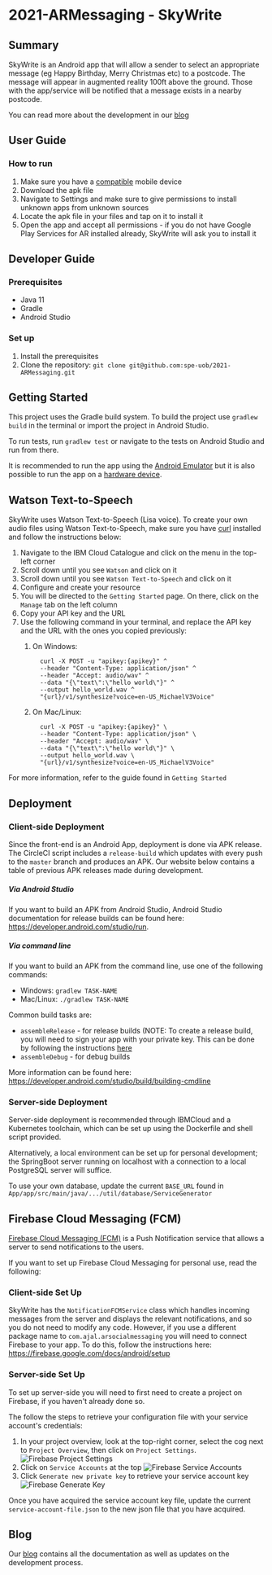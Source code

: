 # 2021-ARMessaging - SkyWrite #
## Summary ##
SkyWrite is an Android app that will allow a sender to select an appropriate message (eg Happy Birthday,
Merry Christmas etc) to a postcode. The message will appear in augmented reality 100ft above the ground.
Those with the app/service will be notified that a message exists in a nearby postcode.

You can read more about the development in our [blog](https://sky-write.github.io/)

## User Guide ##
### How to run ###
1. Make sure you have a [compatible](https://developers.google.com/ar/devices) mobile device
1. Download the apk file
2. Navigate to Settings and make sure to give permissions to install unknown apps from unknown sources
3. Locate the apk file in your files and tap on it to install it
4. Open the app and accept all permissions - if you do not have Google Play Services for AR installed already, SkyWrite will ask you to install it

## Developer Guide ##

### Prerequisites ###
- Java 11
- Gradle
- Android Studio

### Set up ###
1. Install the prerequisites
2. Clone the repository: `git clone git@github.com:spe-uob/2021-ARMessaging.git`

## Getting Started ##
This project uses the Gradle build system. To build the project use `gradlew build` in the terminal or import the project in Android Studio.

To run tests, run `gradlew test` or navigate to the tests on Android Studio and run from there.

It is recommended to run the app using the [Android Emulator](https://developer.android.com/studio/run/emulator) but it is also possible to run the app on a [hardware device](https://developer.android.com/studio/run/device).

## Watson Text-to-Speech ##
SkyWrite uses Watson Text-to-Speech (Lisa voice). To create your own audio files using Watson Text-to-Speech, make sure you have [curl](https://github.com/curl/curl) installed and follow the instructions below:

1. Navigate to the IBM Cloud Catalogue and click on the menu in the top-left corner
2. Scroll down until you see `Watson` and click on it
3. Scroll down until you see `Watson Text-to-Speech` and click on it
4. Configure and create your resource
5. You will be directed to the `Getting Started` page. On there, click on the `Manage` tab on the left column
6. Copy your API key and the URL
7. Use the following command in your terminal, and replace the API key and the URL with the ones you copied previously:
   1. On Windows:
   
            curl -X POST -u "apikey:{apikey}" ^
            --header "Content-Type: application/json" ^
            --header "Accept: audio/wav" ^
            --data "{\"text\":\"hello world\"}" ^
            --output hello_world.wav ^
            "{url}/v1/synthesize?voice=en-US_MichaelV3Voice"

   1. On Mac/Linux:
   
            curl -X POST -u "apikey:{apikey}" \
            --header "Content-Type: application/json" \
            --header "Accept: audio/wav" \
            --data "{\"text\":\"hello world\"}" \
            --output hello_world.wav \
            "{url}/v1/synthesize?voice=en-US_MichaelV3Voice"

For more information, refer to the guide found in `Getting Started`

## Deployment ##
### Client-side Deployment ###
Since the front-end is an Android App, deployment is done via APK release. The CircleCI script includes a `release-build` which updates with every push to the `master` branch and produces an APK. Our website below contains a table of previous APK releases made during development.
##### Via Android Studio #####
If you want to build an APK from Android Studio, Android Studio documentation for release builds can be found here: https://developer.android.com/studio/run.

##### Via command line #####
If you want to build an APK from the command line, use one of the following commands:
- Windows: `gradlew TASK-NAME`
- Mac/Linux: `./gradlew TASK-NAME`

Common build tasks are:
- `assembleRelease` - for release builds (NOTE: To create a release build, you will need to sign your app with your private key. This can be done by following the instructions [here](https://developer.android.com/studio/build/building-cmdline#sign_cmdline)
- `assembleDebug` - for debug builds

More information can be found here: https://developer.android.com/studio/build/building-cmdline

### Server-side Deployment ###
Server-side deployment is recommended through IBMCloud and a Kubernetes toolchain, which can be set up using the Dockerfile and shell script provided.

Alternatively, a local environment can be set up for personal development; the SpringBoot server running on localhost with a connection to a local PostgreSQL server will suffice.

To use your own database, update the current `BASE_URL` found in `App/app/src/main/java/.../util/database/ServiceGenerator`

## Firebase Cloud Messaging (FCM) #
[Firebase Cloud Messaging (FCM)](https://firebase.google.com/docs/cloud-messaging) is a Push Notification service that allows a server to send notifications to the users.

If you want to set up Firebase Cloud Messaging for personal use, read the following:

### Client-side Set Up ###
SkyWrite has the `NotificationFCMService` class which handles incoming messages from the server and displays the relevant notifications, and so you do not need to modify any code. However, if you use a different package name to `com.ajal.arsocialmessaging` you will need to connect Firebase to your app. To do this, follow the instructions here: https://firebase.google.com/docs/android/setup

### Server-side Set Up ###
To set up server-side you will need to first need to create a project on Firebase, if you haven't already done so.

The follow the steps to retrieve your configuration file with your service account's credentials:
1. In your project overview, look at the top-right corner, select the cog next to `Project Overview`, then click on `Project Settings`.
   ![Firebase Project Settings](./assets/fcm-settings.png)
2. Click on `Service Accounts` at the top
   ![Firebase Service Accounts](./assets/fcm-service-accounts.png)
3. Click `Generate new private key` to retrieve your service account key
   ![Firebase Generate Key](./assets/fcm-generate-key.png)

Once you have acquired the service account key file, update the current `service-account-file.json` to the new json file that you have acquired.

## Blog ##
Our [blog](https://sky-write.github.io/) contains all the documentation as well as updates on the development process.
